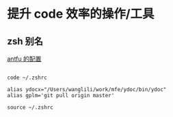 # 提升 code 效率的操作/工具

## zsh 别名

[antfu 的配置](https://github.com/antfu/dotfiles/blob/main/.zshrc)

```shell

code ~/.zshrc

alias ydocx="/Users/wanglili/work/mfe/ydoc/bin/ydoc"
alias gplm='git pull origin master'

source ~/.zshrc
```

